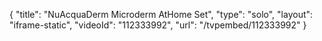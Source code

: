 {
    "title": "NuAcquaDerm Microderm AtHome Set",
    "type": "solo",
    "layout": "iframe-static",
    "videoId": "112333992",
    "url": "\/tvpembed\/112333992"
}